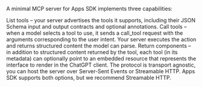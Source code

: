 A minimal MCP server for Apps SDK implements three capabilities:

List tools – your server advertises the tools it supports, including their JSON Schema input and output contracts and optional annotations.
Call tools – when a model selects a tool to use, it sends a call_tool request with the arguments corresponding to the user intent. Your server executes the action and returns structured content the model can parse.
Return components – in addition to structured content returned by the tool, each tool (in its metadata) can optionally point to an embedded resource that represents the interface to render in the ChatGPT client.
The protocol is transport agnostic, you can host the server over Server-Sent Events or Streamable HTTP. Apps SDK supports both options, but we recommend Streamable HTTP.